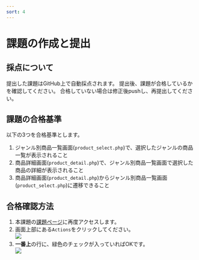 ```yaml
---
sort: 4
---
```


# 課題の作成と提出

## 採点について

提出した課題はGitHub上で自動採点されます。
提出後、課題が合格しているかを確認してください。
合格していない場合は修正後pushし、再提出してください。

## 課題の合格基準

以下の3つを合格基準とします。

1. ジャンル別商品一覧画面(`product_select.php`)で、選択したジャンルの商品一覧が表示されること
2. 商品詳細画面(`product_detail.php`)で、ジャンル別商品一覧画面で選択した商品の詳細が表示されること
3. 商品詳細画面(`product_detail.php`)からジャンル別商品一覧画面(`product_select.php`)に遷移できること

## 合格確認方法

1. 本課題の[課題ページ]()に再度アクセスします。
2. 画面上部にある`Actions`をクリックしてください。<br>
![](./images/acions.png)
1. **一番上**の行に、緑色のチェックが入っていればOKです。<br>
![](./images/pass.png)